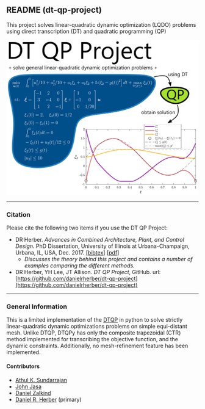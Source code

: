 ## README (dt-qp-project)
This project solves linear-quadratic dynamic optimization (LQDO) problems using direct transcription (DT) and quadratic programming (QP)

![readme_image.svg](optional/readme_image.svg)

---
### Citation
Please cite the following two items if you use the DT QP Project:
* DR Herber. *Advances in Combined Architecture, Plant, and Control Design.* PhD Dissertation, University of Illinois at Urbana-Champaign, Urbana, IL, USA, Dec. 2017. [[bibtex]](http://systemdesign.illinois.edu/~systemdesign/bibtexbrowser.php?key=Herber2017e&bib=esdl_refs.bib) [[pdf]](http://systemdesign.illinois.edu/publications/Her17e.pdf)
	- *Discusses the theory behind this project and contains a number of examples comparing the different methods.*
* DR Herber, YH Lee, JT Allison. *DT QP Project*, GitHub. url: [https://github.com/danielrherber/dt-qp-project](https://github.com/danielrherber/dt-qp-project)

---
### General Information
This is a limited implementation of the [DTQP](https://github.com/danielrherber/dt-qp-project) in python to solve strictly linear-quadratic dynamic optimizations problems on simple equi-distant mesh.
Unlike DTQP, DTQPy has only the composite trapezoidal (CTR) method implemented for transcribing the objective function, and the dynamic constraints.
Additionally, no mesh-refinement feature has been implemented.

#### Contributors
- [Athul K. Sundarrajan](https://github.com/AthulKrishnaSundarrajan)
- [John Jasa](https://github.com/johnjasa)
- [Daniel Zalkind](https://github.com/dzalkind)
- [Daniel R. Herber](https://github.com/danielrherber) (primary)


